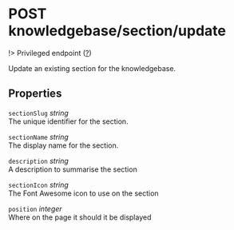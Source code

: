 # <span class="badge badge-light">POST</span> <span class="badge badge-light">knowledgebase/section/update</span>

!> Privileged endpoint ([?](privileged.md))

Update an existing section for the knowledgebase.

## Properties

`sectionSlug` *string*  
The unique identifier for the section.

`sectionName` *string*  
The display name for the section.

`description` *string*  
A description to summarise the section

`sectionIcon` *string*  
The Font Awesome icon to use on the section

`position` *integer*  
Where on the page it should it be displayed



